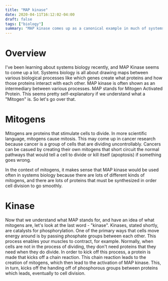```yaml
---
title: "MAP kinase"
date: 2020-04-11T16:12:02-04:00
draft: false
tags: ["biology"]
summary: "MAP kinase comes up as a canonical example in much of systems biology, and I wanted to write a short post about what it actually is"
---
```


# Overview

I've been learning about systems biology recently, and MAP Kinase seems to come up a lot. Systems biology is all about drawing maps between various biological processes like which genes create what proteins and how those proteins interact with each other. MAP kinase is often shown as an intermediary between various processes. MAP stands for Mitogen Activated Protein. This seems pretty self-explanatory if we understand what a "Mitogen" is. So let's go over that.

# Mitogens

Mitogens are proteins that stimulate cells to divide. In more scientific language, mitogens cause mitosis. This may come up in cancer research because cancer is a group of cells that are dividing uncontrollably. Cancers can be casued by creating their own mitogens that short circuit the normal pathways that would tell a cell to divide or kill itself (apoptosis) if something goes wrong.

In the context of mitogens, it makes sense that MAP kinase would be used often in systems biology because there are lots of different kinds of mitogens, and there are lots of proteins that must be synthesized in order cell division to go smoothly.

# Kinase

Now that we understand what MAP stands for, and have an idea of what mitogens are, let's look at the last word - "kinase". Kinases, stated shortly, are catalysts for phosphorylation. One of the primary ways that cells move energy around is by passing phosphate groups between each other. This process enables your muscles to contract, for example. Normally, when cells are not in the process of dividing, they don't need proteins that they need when they do divide. In order to kick off this process, a protein is made that kicks off a chain reaction. This chain reaction leads to the creation of mitogens, which then lead to the activation of MAP kinase. This, in turn, kicks off the handing off of phosphorous groups between proteins which leads, eventually to cell division.



